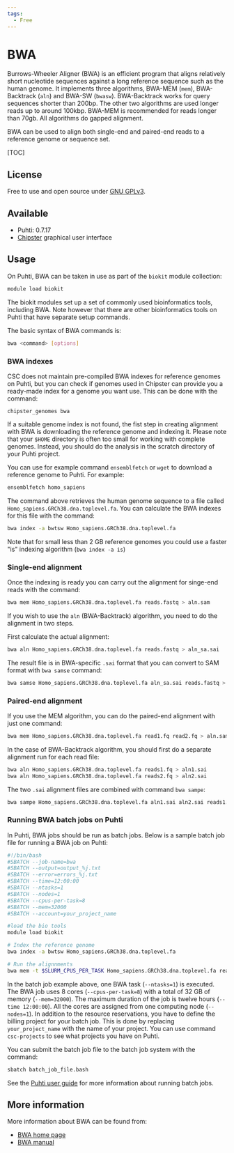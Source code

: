 ```yaml
---
tags:
  - Free
---
```


# BWA

Burrows-Wheeler Aligner (BWA) is an efficient program that aligns relatively short nucleotide sequences against a long reference sequence such as the human genome. It implements three algorithms, BWA-MEM (`mem`), BWA-Backtrack (`aln`) and BWA-SW (`bwasw`). BWA-Backtrack works for query sequences shorter than 200bp. The other two algorithms are used longer reads up to around 100kbp. BWA-MEM is recommended for reads longer than 70gb. All algorithms do gapped alignment.

BWA can be used to align both single-end and paired-end reads to a reference genome or sequence set.

[TOC]

## License

Free to use and open source under [GNU GPLv3](https://www.gnu.org/licenses/gpl-3.0.html).

## Available

- Puhti: 0.7.17
- [Chipster](https://chipster.csc.fi) graphical user interface

## Usage

On Puhti, BWA can be taken in use as part of the `biokit` module collection:

```bash
module load biokit
```

The biokit modules set up a set of commonly used bioinformatics tools, including BWA. Note however that there are other bioinformatics tools on Puhti that have separate setup commands.

The basic syntax of BWA commands is:

```bash
bwa <command> [options]
```

### BWA indexes

CSC does not maintain pre-compiled BWA indexes for reference genomes on Puhti, but you can check if genomes used in Chipster can provide you a ready-made index for a genome you want use. This can be done with the command:

```
chipster_genomes bwa
``` 

If a suitable genome index is not found, the fist step in creating alignment with BWA is downloading the reference genome and indexing it. Please note that your `$HOME` directory is often too small for working with complete genomes. Instead, you should do the analysis in the scratch directory of your Puhti project.

You can use for example command `ensemblfetch` or `wget` to download a reference genome to Puhti. For example:

```bash
ensemblfetch homo_sapiens
```

The command above retrieves the human genome sequence to a file called `Homo_sapiens.GRCh38.dna.toplevel.fa`. You can calculate the BWA indexes for this file with the command:

```bash
bwa index -a bwtsw Homo_sapiens.GRCh38.dna.toplevel.fa
```

Note that for small less than 2 GB reference genomes you could use a faster "is" indexing algorithm (`bwa index -a is`)

### Single-end alignment

Once the indexing is ready you can carry out the alignment for singe-end reads with the command:

```bash
bwa mem Homo_sapiens.GRCh38.dna.toplevel.fa reads.fastq > aln.sam
```

If you wish to use the `aln` (BWA-Backtrack) algorithm, you need to do the alignment in two steps.

First calculate the actual alignment:

```bash
bwa aln Homo_sapiens.GRCh38.dna.toplevel.fa reads.fastq > aln_sa.sai
```

The result file is in BWA-specific `.sai` format that you can convert to SAM format with `bwa samse` command:

```bash
bwa samse Homo_sapiens.GRCh38.dna.toplevel.fa aln_sa.sai reads.fastq > aln.sam
```

### Paired-end alignment

If you use the MEM algorithm, you can do the paired-end alignment with just one command:

```bash
bwa mem Homo_sapiens.GRCh38.dna.toplevel.fa read1.fq read2.fq > aln.sam
```

In the case of BWA-Backtrack algorithm, you should first do a separate alignment run for each read file:

```bash
bwa aln Homo_sapiens.GRCh38.dna.toplevel.fa reads1.fq > aln1.sai
bwa aln Homo_sapiens.GRCh38.dna.toplevel.fa reads2.fq > aln2.sai
```

The two `.sai` alignment files are combined with command `bwa sampe`:

```bash
bwa sampe Homo_sapiens.GRCh38.dna.toplevel.fa aln1.sai aln2.sai reads1.fq reads2.fq > aln.sam
```

### Running BWA batch jobs on Puhti

In Puhti, BWA jobs should be run as batch jobs. Below is a sample batch job file for running a BWA job on Puhti:

```bash
#!/bin/bash
#SBATCH --job-name=bwa
#SBATCH --output=output_%j.txt
#SBATCH --error=errors_%j.txt
#SBATCH --time=12:00:00
#SBATCH --ntasks=1
#SBATCH --nodes=1  
#SBATCH --cpus-per-task=8
#SBATCH --mem=32000
#SBATCH --account=your_project_name

#load the bio tools
module load biokit

# Index the reference genome
bwa index -a bwtsw Homo_sapiens.GRCh38.dna.toplevel.fa

# Run the alignnments
bwa mem -t $SLURM_CPUS_PER_TASK Homo_sapiens.GRCh38.dna.toplevel.fa reads1.fq reads2.fq > aln.sam
```

In the batch job example above, one BWA task (`--ntasks=1`) is executed. The BWA job uses 8 cores (`--cpus-per-task=8`) with a total of 32 GB of memory (`--mem=32000`). The maximum duration of the job is twelve hours (`--time 12:00:00`). All the cores are assigned from one computing node (`--nodes=1`). In addition to the resource reservations, you have to define the billing project for your batch job. This is done by replacing `your_project_name` with the name of your project. You can use command `csc-projects` to see what projects you have on Puhti.

You can submit the batch job file to the batch job system with the command:

```bash
sbatch batch_job_file.bash
```

See the [Puhti user guide](../computing/running/getting-started.md) for more information about running batch jobs.

## More information

More information about BWA can be found from:

* [BWA home page](http://bio-bwa.sourceforge.net/index.shtml)
* [BWA manual](http://bio-bwa.sourceforge.net/bwa.shtml)
